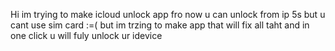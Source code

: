 Hi im trying to make icloud  unlock app fro now u can unlock from ip 5s but u cant use sim card :=( but im trzing to make app that will fix all taht and in one click u will fuly unlock ur idevice

